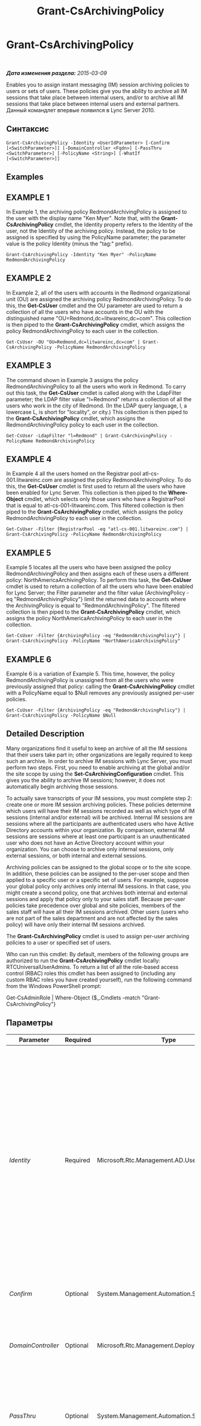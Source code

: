 ﻿---
title: Grant-CsArchivingPolicy
TOCTitle: Grant-CsArchivingPolicy
ms:assetid: 675f5d8d-d8f9-4d19-b11b-75df48b09467
ms:mtpsurl: https://technet.microsoft.com/ru-ru/library/Gg398475(v=OCS.15)
ms:contentKeyID: 49310008
ms.date: 05/19/2016
mtps_version: v=OCS.15
ms.translationtype: HT
---

# Grant-CsArchivingPolicy

 

_**Дата изменения раздела:** 2015-03-09_

Enables you to assign instant messaging (IM) session archiving policies to users or sets of users. These policies give you the ability to archive all IM sessions that take place between internal users, and/or to archive all IM sessions that take place between internal users and external partners. Данный командлет впервые появился в Lync Server 2010.

## Синтаксис

    Grant-CsArchivingPolicy -Identity <UserIdParameter> [-Confirm [<SwitchParameter>]] [-DomainController <Fqdn>] [-PassThru <SwitchParameter>] [-PolicyName <String>] [-WhatIf [<SwitchParameter>]]

## Examples

## EXAMPLE 1

In Example 1, the archiving policy RedmondArchivingPolicy is assigned to the user with the display name "Ken Myer". Note that, with the **Grant-CsArchivingPolicy** cmdlet, the Identity property refers to the Identity of the user, not the Identity of the archiving policy. Instead, the policy to be assigned is specified by using the PolicyName parameter; the parameter value is the policy Identity (minus the "tag:" prefix).

    Grant-CsArchivingPolicy -Identity "Ken Myer" -PolicyName RedmondArchivingPolicy

## EXAMPLE 2

In Example 2, all of the users with accounts in the Redmond organizational unit (OU) are assigned the archiving policy RedmondArchivingPolicy. To do this, the **Get-CsUser** cmdlet and the OU parameter are used to return a collection of all the users who have accounts in the OU with the distinguished name "OU=Redmond,dc=litwareinc,dc=com". This collection is then piped to the **Grant-CsArchivingPolicy** cmdlet, which assigns the policy RedmondArchivingPolicy to each user in the collection.

    Get-CsUser -OU "OU=Redmond,dc=litwareinc,dc=com" | Grant-CsArchivingPolicy -PolicyName RedmondArchivingPolicy

## EXAMPLE 3

The command shown in Example 3 assigns the policy RedmondArchivingPolicy to all the users who work in Redmond. To carry out this task, the **Get-CsUser** cmdlet is called along with the LdapFilter parameter; the LDAP filter value "l=Redmond" returns a collection of all the users who work in the city of Redmond. (In the LDAP query language, l, a lowercase L, is short for "locality", or city.) This collection is then piped to the **Grant-CsArchivingPolicy** cmdlet, which assigns the RedmondArchivingPolicy policy to each user in the collection.

    Get-CsUser -LdapFilter "l=Redmond" | Grant-CsArchivingPolicy -PolicyName RedmondArchivingPolicy

## EXAMPLE 4

In Example 4 all the users homed on the Registrar pool atl-cs-001.litwareinc.com are assigned the policy RedmondArchivingPolicy. To do this, the **Get-CsUser** cmdlet is first used to return all the users who have been enabled for Lync Server. This collection is then piped to the **Where-Object** cmdlet, which selects only those users who have a RegistrarPool that is equal to atl-cs-001-litwareinc.com. This filtered collection is then piped to the **Grant-CsArchivingPolicy** cmdlet, which assigns the policy RedmondArchivingPolicy to each user in the collection.

    Get-CsUser -Filter {RegistrarPool -eq "atl-cs-001.litwareinc.com"} | Grant-CsArchivingPolicy -PolicyName RedmondArchivingPolicy

## EXAMPLE 5

Example 5 locates all the users who have been assigned the policy RedmondArchivingPolicy and then assigns each of these users a different policy: NorthAmericaArchivingPolicy. To perform this task, the **Get-CsUser** cmdlet is used to return a collection of all the users who have been enabled for Lync Server; the Filter parameter and the filter value {ArchivingPolicy -eq "RedmondArchivingPolicy"} limit the returned data to accounts where the ArchivingPolicy is equal to "RedmondArchivingPolicy". The filtered collection is then piped to the **Grant-CsArchivingPolicy** cmdlet, which assigns the policy NorthAmericaArchivingPolicy to each user in the collection.

    Get-CsUser -Filter {ArchivingPolicy -eq "RedmondArchivingPolicy"} | Grant-CsArchivingPolicy -PolicyName "NorthAmericaArchivingPolicy"

## EXAMPLE 6

Example 6 is a variation of Example 5. This time, however, the policy RedmondArchivingPolicy is unassigned from all the users who were previously assigned that policy: calling the **Grant-CsArchivingPolicy** cmdlet with a PolicyName equal to $Null removes any previously assigned per-user policies.

    Get-CsUser -Filter {ArchivingPolicy -eq "RedmondArchivingPolicy"} | Grant-CsArchivingPolicy -PolicyName $Null

## Detailed Description

Many organizations find it useful to keep an archive of all the IM sessions that their users take part in; other organizations are legally required to keep such an archive. In order to archive IM sessions with Lync Server, you must perform two steps. First, you need to enable archiving at the global and/or the site scope by using the **Set-CsArchivingConfiguration** cmdlet. This gives you the ability to archive IM sessions; however, it does not automatically begin archiving those sessions.

To actually save transcripts of your IM sessions, you must complete step 2: create one or more IM session archiving policies. These policies determine which users will have their IM sessions recorded as well as which type of IM sessions (internal and/or external) will be archived. Internal IM sessions are sessions where all the participants are authenticated users who have Active Directory accounts within your organization. By comparison, external IM sessions are sessions where at least one participant is an unauthenticated user who does not have an Active Directory account within your organization. You can choose to archive only internal sessions, only external sessions, or both internal and external sessions.

Archiving policies can be assigned to the global scope or to the site scope. In addition, these policies can be assigned to the per-user scope and then applied to a specific user or a specific set of users. For example, suppose your global policy only archives only internal IM sessions. In that case, you might create a second policy, one that archives both internal and external sessions and apply that policy only to your sales staff. Because per-user policies take precedence over global and site policies, members of the sales staff will have all their IM sessions archived. Other users (users who are not part of the sales department and are not affected by the sales policy) will have only their internal IM sessions archived.

The **Grant-CsArchivingPolicy** cmdlet is used to assign per-user archiving policies to a user or specified set of users.

Who can run this cmdlet: By default, members of the following groups are authorized to run the **Grant-CsArchivingPolicy** cmdlet locally: RTCUniversalUserAdmins. To return a list of all the role-based access control (RBAC) roles this cmdlet has been assigned to (including any custom RBAC roles you have created yourself), run the following command from the Windows PowerShell prompt:

Get-CsAdminRole | Where-Object {$\_.Cmdlets –match "Grant-CsArchivingPolicy"}

## Параметры


<table>
<colgroup>
<col style="width: 25%" />
<col style="width: 25%" />
<col style="width: 25%" />
<col style="width: 25%" />
</colgroup>
<thead>
<tr class="header">
<th>Parameter</th>
<th>Required</th>
<th>Type</th>
<th>Description</th>
</tr>
</thead>
<tbody>
<tr class="odd">
<td><p><em>Identity</em></p></td>
<td><p>Required</p></td>
<td><p>Microsoft.Rtc.Management.AD.UserIdParameter</p></td>
<td><p>Indicates the Identity of the user account the policy should be assigned to. User Identities can be specified by using one of four formats: 1) The user's SIP address; 2) the user principal name (UPN); 3) the user's domain name and logon name, in the form domain\logon (for example, litwareinc\kenmyer); and, 4) the user's Active Directory display name (for example, Ken Myer). User Identities can also be referenced by using the user’s Active Directory distinguished name.</p>
<p>In addition, you can use the asterisk (*) wildcard character when using the Display Name as the user Identity. For example, the Identity &quot;* Smith&quot; returns all the users who have a display name that ends in the string value &quot; Smith&quot;.</p></td>
</tr>
<tr class="even">
<td><p><em>Confirm</em></p></td>
<td><p>Optional</p></td>
<td><p>System.Management.Automation.SwitchParameter</p></td>
<td><p>Запрашивает подтверждение перед выполнением команды.</p></td>
</tr>
<tr class="odd">
<td><p><em>DomainController</em></p></td>
<td><p>Optional</p></td>
<td><p>Microsoft.Rtc.Management.Deploy.Fqdn</p></td>
<td><p>Enables you to specify a domain controller to connect to when assigning the policy. If this parameter is not included then the cmdlet will use the first available domain controller.</p></td>
</tr>
<tr class="even">
<td><p><em>PassThru</em></p></td>
<td><p>Optional</p></td>
<td><p>System.Management.Automation.SwitchParameter</p></td>
<td><p>If present, causes the cmdlet to pass the user object (or objects) through the Windows PowerShell pipeline. By default, the <strong>Grant-CsArchivingPolicy</strong> cmdlet does not pass objects through the pipeline.</p></td>
</tr>
<tr class="odd">
<td><p><em>PolicyName</em></p></td>
<td><p>Optional</p></td>
<td><p>System.String</p></td>
<td><p>&quot;Name&quot; of the policy to be assigned. The PolicyName is simply the policy Identity minus the scope designator &quot;tag:&quot;. For example, a policy with the Identity tag:Redmond has a PolicyName equal to Redmond; a policy with the Identity tag:RedmondArchivingPolicy has a PolicyName equal to RedmondArchivingPolicy.</p>
<p>To remove a per-user policy that has been assigned to a user, set PolicyName to a null value:</p>
<p>-PolicyName $Null</p></td>
</tr>
<tr class="even">
<td><p><em>WhatIf</em></p></td>
<td><p>Optional</p></td>
<td><p>System.Management.Automation.SwitchParameter</p></td>
<td><p>Описывает, что произойдет при выполнении команды без реального выполнения команды.</p></td>
</tr>
</tbody>
</table>


## Input Types

String value or Microsoft.Rtc.Management.ADConnect.Schema.ADUser object. The **Grant-CsArchivingPolicy** cmdlet accepts pipelined input of string values representing the Identity of a user account. The cmdlet also accepts pipelined input of user objects.

## Return Types

The **Grant-CsArchivingPolicy** cmdlet does not return a value or object. Instead, the cmdlet assigns instances of the Microsoft.Rtc.Management.WritableConfig.Policy.IM.ImArchivingPolicy object to users or groups of users. However, if you include the PassThru parameter, the cmdlet will return instances of the Microsoft.Rtc.Management.ADConnect.Schema.OCSUserOrAppContact.

## См. также

#### Другие ресурсы

[Get-CsArchivingPolicy](get-csarchivingpolicy.md)  
[New-CsArchivingPolicy](new-csarchivingpolicy.md)  
[Remove-CsArchivingPolicy](remove-csarchivingpolicy.md)  
[Set-CsArchivingPolicy](set-csarchivingpolicy.md)

